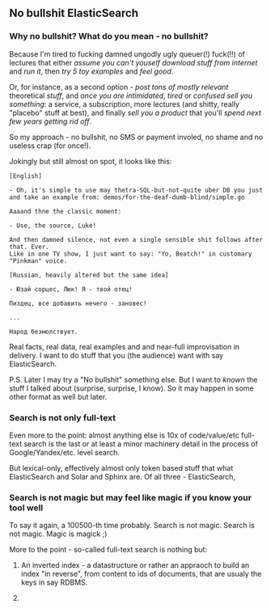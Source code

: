 ## No bullshit ElasticSearch

### Why no bullshit? What do you mean - no bullshit?

Because I'm tired to fucking damned ungodly ugly queuer(!) fuck(!!) of lectures that either *assume you can't youself download stuff from internet* and *run it*, then *try 5 toy examples* and *feel good*.

Or, for instance, as a second option - *post tons of mostly relevant* theoretical *stuff*,
and *once you are intimidated*, *tired* or *confused* *sell you something*: a service, a subscription, more lectures (and shitty, really "placebo" stuff at best), and finally *sell you a product* that you'll *spend next few years getting rid off*.

So my approach - no bullshit, no SMS or payment involed, no shame and no useless crap (for once!).

Jokingly but still almost on spot, it looks like this:

```
[English]

- Oh, it's simple to use may thetra-SQL-but-not-quite uber DB you just
and take an example from: demos/for-the-deaf-dumb-blind/simple.go

Aaaand thne the classic moment:

- Use, the source, Luke!

And then damned silence, not even a single sensible shit follows after that. Ever.
Like in one TV show, I just want to say: "Yo, Beatch!" in customary "Pinkman" voice.

[Russian, heavily altered but the same idea]

- Юзай сорцес, Люк! Я - твой отец!

Пиздец, все добавить нечего - зановес!

...

Народ безмолствует.

```

Real facts, real data, real examples and and near-full improvisation in delivery. I want to do stuff that you (the audience) want with say ElasticSearch.

P.S. Later I may try a "No bullshit" something else. But I want to *known* the stuff I talked about (surprise, surprise, I know). So it may happen in some other format as well but later.

### Search is not only full-text 

Even more to the point: 
almost anything else is 10x of code/value/etc
full-text search is the last or at least a minor 
machinery detail in the process of Google/Yandex/etc. level search.

But lexical-only, effectively almost only token based stuff that
what ElasticSearch and Solar and Sphinx are. Of all three - ElasticSearch,

### Search is not magic but may feel like magic if you know your tool well

To say it again, a 100500-th time probably. Search is not magic.
Search is not magic. Magic is magick ;)

More to the point - so-called full-text search is nothing but:

1. An inverted index - a datastructure or rather an appraoch to build an index "in reverse", from content to ids of documents, that are usualy the keys in say RDBMS.

2. 